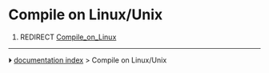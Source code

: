 # Compile on Linux/Unix
1.  REDIRECT [Compile_on_Linux](Compile_on_Linux.md)



---
⏵ [documentation index](../README.md) > Compile on Linux/Unix
